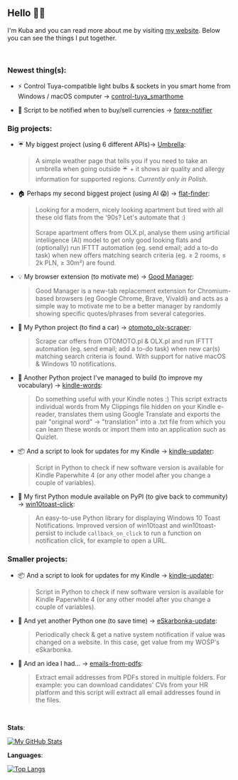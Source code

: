 <!-- ### Hello 👋🏼 -->

## Hello 👋🏼
<!-- <img width="25" align="center" src="https://vardecab.github.io/about-me/icons/nerd-custom.png"> -->

I'm Kuba and you can read more about me by visiting <a href="https://kuba.rdzak.com" target="_blank">my website</a>. Below you can see the things I put together.

<br>

### Newest thing(s):

- ⚡ Control Tuya-compatible light bulbs & sockets in you smart home from Windows / macOS computer → <a href="https://github.com/vardecab/control-tuya_smarthome" target="_blank">control-tuya_smarthome</a>

- 💸 Script to be notified when to buy/sell currencies → <a href="https://github.com/vardecab/forex-notifier" target="_blank">forex-notifier</a>

### Big projects: 

- ☔ My biggest project (using 6 different APIs)→ <a href="https://github.com/vardecab/umbrella" target="_blank">Umbrella</a>:
    >A simple weather page that tells you if you need to take an umbrella when going outside ☔ + it shows air quality and allergy information for supported regions. _Currently only in Polish_.

- 🏠 Perhaps my second biggest project (using AI 😱) → <a href="https://github.com/vardecab/flat-finder" target="_blank">flat-finder</a>:
    >Looking for a modern, nicely looking apartment but tired with all these old flats from the '90s? Let's automate that :) <br><br> Scrape apartment offers from OLX․pl, analyse them using artificial intelligence (AI) model to get only good looking flats and (optionally) run IFTTT automation (eg. send email; add a to-do task) when new offers matching search criteria (eg. ≥ 2 rooms, ≤ 2k PLN, ≥ 30m²) are found.

- 💡 My browser extension (to motivate me) → <a href="https://github.com/vardecab/good-manager" target="_blank">Good Manager</a>:
    >Good Manager is a new-tab replacement extension for Chromium-based browsers (eg Google Chrome, Brave, Vivaldi) and acts as a simple way to motivate me to be a better manager by randomly showing specific quotes/phrases from several categories.

- 🚗 My Python project (to find a car) →  <a href="https://github.com/vardecab/otomoto_olx-scraper" target="_blank">otomoto_olx-scraper</a>:
    >Scrape car offers from OTOMOTO․pl & OLX․pl and run IFTTT automation (eg. send email; add a to-do task) when new car(s) matching search criteria is found. With support for native macOS & Windows 10 notifications. 

- 💬 Another Python project I've managed to build (to improve my vocabulary) →  <a href="https://github.com/vardecab/kindle-words" target="_blank">kindle-words</a>:
    >Do something useful with your Kindle notes :) This script extracts individual words from My Clippings file hidden on your Kindle e-reader, translates them using Google Translate and exports the pair "original word" → "translation" into a .txt file from which you can learn these words or import them into an application such as Quizlet.

- 📦 And a script to look for updates for my Kindle → <a href="https://github.com/vardecab/kindle-updater" target="_blank">kindle-updater</a>:
    >Script in Python to check if new software version is available for Kindle Paperwhite 4 (or any other model after you change a couple of variables).

- 🚚 My first Python module available on PyPI (to give back to community) → <a href="https://github.com/vardecab/win10toast-click" target="_blank">win10toast-click</a>:
    >An easy-to-use Python library for displaying Windows 10 Toast Notifications. Improved version of win10toast and win10toast-persist to include `callback_on_click` to run a function on notification click, for example to open a URL.

### Smaller projects: 
    
- 📦 And a script to look for updates for my Kindle → <a href="https://github.com/vardecab/kindle-updater" target="_blank">kindle-updater</a>:
    >Script in Python to check if new software version is available for Kindle Paperwhite 4 (or any other model after you change a couple of variables).

- 🐍 And yet another Python one (to save time) → <a href="https://github.com/vardecab/eskarbonka-update" target="_blank">eSkarbonka-update</a>:
    >Periodically check & get a native system notification if value was changed on a website. In this case, get value from my WOŚP's eSkarbonka.
    
- 🤖 And an idea I had... →  <a href="https://github.com/vardecab/emails-from-pdfs" target="_blank">emails-from-pdfs</a>:
    >Extract email addresses from PDFs stored in multiple folders. For example: you can download candidates' CVs from your HR platform and this script will extract all email addresses found in the files.

<!-- https://github.com/anuraghazra/github-readme-stats -->

<!-- [![My GitHub Stats](https://github-readme-stats.vercel.app/api?username=vardecab&hide=stars,prs,issues,contribs&show_icons=true&title_color=ffdf3b&bg_color=252525&text_color=f3f3f3&custom_title=My%20GitHub%20Stats)]() -->

<br>

**Stats**:

[![My GitHub Stats](https://github-readme-stats.vercel.app/api?username=vardecab&show_icons=true&custom_title=My%20GitHub%20Stats)](https://github.com/vardecab)

**Languages**:

[![Top Langs](https://github-readme-stats.vercel.app/api/top-langs/?username=vardecab)](https://github.com/vardecab)
